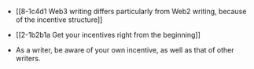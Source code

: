 - [[8-1c4d1 Web3 writing differs particularly from Web2 writing, because of the incentive structure]]
- [[2-1b2b1a Get your incentives right from the beginning]]

- As a writer, be aware of your own incentive, as well as that of other writers.
